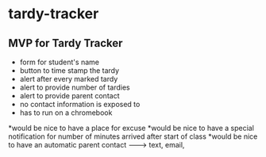 # tardy-tracker

## MVP for Tardy Tracker
- form for student's name
- button to time stamp the tardy
- alert after every marked tardy
- alert to provide number of tardies
- alert to provide parent contact
- no contact information is exposed to 
- has to run on a chromebook

*would be nice to have a place for excuse
*would be nice to have a special notification for number of minutes arrived after start of class
*would be nice to have an automatic parent contact ---> text, email,









